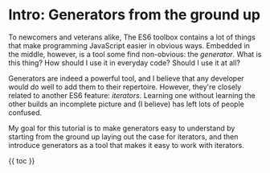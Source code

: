 # Intro: Generators from the ground up

To newcomers and veterans alike, The ES6 toolbox contains a lot of things that make programming JavaScript easier in obvious ways. Embedded in the middle, however, is a tool some find non-obvious: the *generator*. What is this thing? How should I use it in everyday code? Should I use it at all?

Generators are indeed a powerful tool, and I believe that any developer would do well to add them to their repertoire. However, they're closely related to another ES6 feature: *iterators*. Learning one without learning the other builds an incomplete picture and (I believe) has left lots of people confused.

My goal for this tutorial is to make generators easy to understand by starting from the ground up laying out the case for iterators, and then introduce generators as a tool that makes it easy to work with iterators.

{{ toc }}
